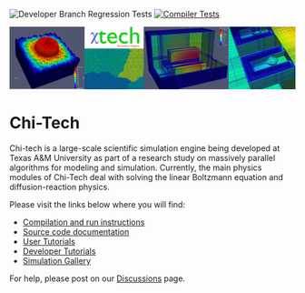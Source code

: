 ![Developer Branch Regression Tests](https://github.com/chi-tech/chi-tech/actions/workflows/Regression.yaml/badge.svg?branch=development)
[![Compiler Tests](https://github.com/chi-tech/chi-tech/actions/workflows/ubuntu-tests.yaml/badge.svg)](https://github.com/chi-tech/chi-tech/actions/workflows/ubuntu-tests.yaml)

<p align="center">
  <img src="doc/HTMLimages/CoolPics/banner.png" width="700">
</p>

# Chi-Tech #

Chi-tech is a large-scale scientific simulation engine being developed at 
Texas A&M University as part of a research study on massively parallel 
algorithms for modeling and simulation. Currently, the main physics modules 
of Chi-Tech deal with solving the linear Boltzmann equation and 
diffusion-reaction physics.

Please visit the links below where you will find:

- [Compilation and run instructions](doc/Start_install.md)
- [Source code documentation](doc/Start_source_code_doc.md)
- [User Tutorials](doc/Start_user_tutorials.md)
- [Developer Tutorials](doc/Start_developer_tutorials.md)
- [Simulation Gallery](doc/Gallery.md)

For help, please post on our [Discussions](https://github.com/chi-tech/chi-tech/discussions) page.
